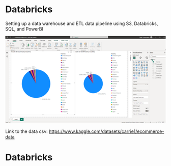 # Databricks
Setting up a data warehouse and ETL data pipeline using S3, Databricks, SQL, and PowerBI

![Alt text](./PowerBI-Image.png)


Link to the data csv: https://www.kaggle.com/datasets/carrie1/ecommerce-data
# Databricks
